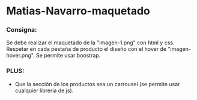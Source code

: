 # Matias-Navarro-maquetado

### Consigna:

Se debe realizar el maquetado de la "imagen-1.png" con html y css.
Respetar en cada pestaña de producto el diseño con el hover de "imagen-hover.png".
Se permite usar boostrap.

### PLUS:
- Que la sección de los productos sea un carrousel (se permite usar cualquier libreria de js).

[](https://matiasnavarro.github.io/Matias-Navarro-maquetado/src/index.html)
